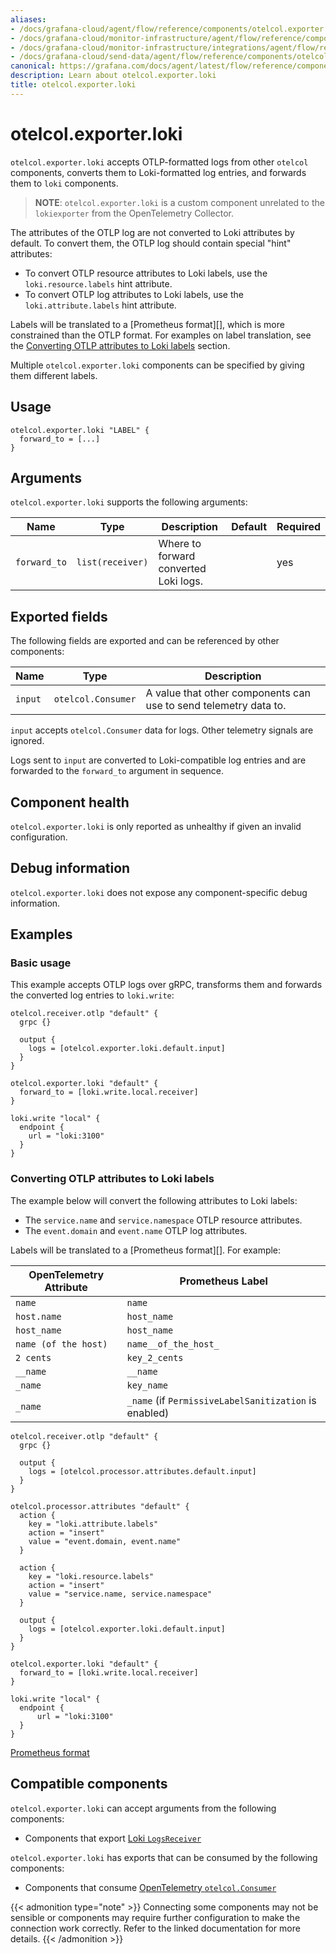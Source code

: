 ```yaml
---
aliases:
- /docs/grafana-cloud/agent/flow/reference/components/otelcol.exporter.loki/
- /docs/grafana-cloud/monitor-infrastructure/agent/flow/reference/components/otelcol.exporter.loki/
- /docs/grafana-cloud/monitor-infrastructure/integrations/agent/flow/reference/components/otelcol.exporter.loki/
- /docs/grafana-cloud/send-data/agent/flow/reference/components/otelcol.exporter.loki/
canonical: https://grafana.com/docs/agent/latest/flow/reference/components/otelcol.exporter.loki/
description: Learn about otelcol.exporter.loki
title: otelcol.exporter.loki
---
```


# otelcol.exporter.loki

`otelcol.exporter.loki` accepts OTLP-formatted logs from other `otelcol`
components, converts them to Loki-formatted log entries, and forwards them
to `loki` components.

> **NOTE**: `otelcol.exporter.loki` is a custom component unrelated to the
> `lokiexporter` from the OpenTelemetry Collector.

The attributes of the OTLP log are not converted to Loki attributes by default.
To convert them, the OTLP log should contain special "hint" attributes:
* To convert OTLP resource attributes to Loki labels,
  use the `loki.resource.labels` hint attribute.
* To convert OTLP log attributes to Loki labels,
  use the `loki.attribute.labels` hint attribute.

Labels will be translated to a [Prometheus format][], which is more constrained 
than the OTLP format. For examples on label translation, see the 
[Converting OTLP attributes to Loki labels][] section.

Multiple `otelcol.exporter.loki` components can be specified by giving them
different labels.

[Converting OTLP attributes to Loki labels]: #converting-otlp-attributes-to-loki-labels

## Usage

```river
otelcol.exporter.loki "LABEL" {
  forward_to = [...]
}
```

## Arguments

`otelcol.exporter.loki` supports the following arguments:

Name | Type | Description | Default | Required
---- | ---- | ----------- | ------- | --------
`forward_to` | `list(receiver)` | Where to forward converted Loki logs. | | yes

## Exported fields

The following fields are exported and can be referenced by other components:

Name | Type | Description
---- | ---- | -----------
`input` | `otelcol.Consumer` | A value that other components can use to send telemetry data to.

`input` accepts `otelcol.Consumer` data for logs. Other telemetry signals are ignored.

Logs sent to `input` are converted to Loki-compatible log entries and are
forwarded to the `forward_to` argument in sequence.

## Component health

`otelcol.exporter.loki` is only reported as unhealthy if given an invalid
configuration.

## Debug information

`otelcol.exporter.loki` does not expose any component-specific debug
information.

## Examples

### Basic usage

This example accepts OTLP logs over gRPC, transforms them and forwards
the converted log entries to `loki.write`:

```river
otelcol.receiver.otlp "default" {
  grpc {}

  output {
    logs = [otelcol.exporter.loki.default.input]
  }
}

otelcol.exporter.loki "default" {
  forward_to = [loki.write.local.receiver]
}

loki.write "local" {
  endpoint {
    url = "loki:3100"
  }
}
```

### Converting OTLP attributes to Loki labels

The example below will convert the following attributes to Loki labels:
* The `service.name` and `service.namespace` OTLP resource attributes.
* The `event.domain` and `event.name` OTLP log attributes.

Labels will be translated to a [Prometheus format][]. For example:

| OpenTelemetry Attribute | Prometheus Label |
|---|---|
| `name` | `name` |
| `host.name` | `host_name` |
| `host_name` | `host_name` |
| `name (of the host)` | `name__of_the_host_` |
| `2 cents` | `key_2_cents` |
| `__name` | `__name` |
| `_name` | `key_name` |
| `_name` | `_name` (if `PermissiveLabelSanitization` is enabled) |

```river
otelcol.receiver.otlp "default" {
  grpc {}

  output {
    logs = [otelcol.processor.attributes.default.input]
  }
}

otelcol.processor.attributes "default" {
  action {
    key = "loki.attribute.labels"
    action = "insert"
    value = "event.domain, event.name"
  }
  
  action {
    key = "loki.resource.labels"
    action = "insert"
    value = "service.name, service.namespace"
  }
  
  output {
    logs = [otelcol.exporter.loki.default.input]
  }
}

otelcol.exporter.loki "default" {
  forward_to = [loki.write.local.receiver]
}

loki.write "local" {
  endpoint {
      url = "loki:3100"
  }
}
```

[Prometheus format](https://prometheus.io/docs/concepts/data_model/#metric-names-and-labels)

<!-- START GENERATED COMPATIBLE COMPONENTS -->

## Compatible components

`otelcol.exporter.loki` can accept arguments from the following components:

- Components that export [Loki `LogsReceiver`](../../compatibility/#loki-logsreceiver-exporters)

`otelcol.exporter.loki` has exports that can be consumed by the following components:

- Components that consume [OpenTelemetry `otelcol.Consumer`](../../compatibility/#opentelemetry-otelcolconsumer-consumers)

{{< admonition type="note" >}}
Connecting some components may not be sensible or components may require further configuration to make the connection work correctly.
Refer to the linked documentation for more details.
{{< /admonition >}}

<!-- END GENERATED COMPATIBLE COMPONENTS -->
